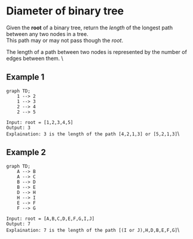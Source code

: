 # Diameter of binary tree

Given the **root** of a binary tree, return the _length_ of the longest path between any two nodes in a tree. \
This path may or may not pass though the _root_.

The length of a path between two nodes is represented by the number of edges between them. \

## Example 1

```mermaid
graph TD;
    1 --> 2
    1 --> 3
    2 --> 4
    2 --> 5

```

`Input: root = [1,2,3,4,5]`\
`Output: 3`\
`Explaination: 3 is the length of the path [4,2,1,3] or [5,2,1,3]`\

## Example 2

```mermaid
graph TD;
    A --> B
    A --> C
    B --> D
    B --> E
    D --> H
    H --> I
    E --> F
    F --> G

```

`Input: root = [A,B,C,D,E,F,G,I,J]`\
`Output: 7`\
`Explaination: 7 is the length of the path [(I or J),H,D,B,E,F,G]`\
